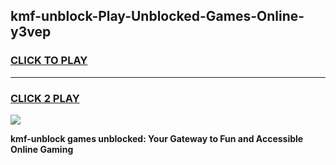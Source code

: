 
## kmf-unblock-Play-Unblocked-Games-Online-y3vep
<h3>
<a href="https://premium76.site?title=kmf-unblock&ref=25A">CLICK TO PLAY</a></h3>
<hr>

<h3>
<a href="https://premium76.site?title=kmf-unblock&ref=25A">CLICK 2 PLAY</a>
  
</h3>

<a href="https://premium76.site?title=kmf-unblock&ref=25A"><img src="https://clearcache.store/games.png"></a>


**kmf-unblock games unblocked: Your Gateway to Fun and Accessible Online Gaming**
